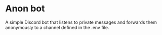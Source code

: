 # Anon bot

A simple Discord bot that listens to private messages and forwards them anonymously to a channel defined in the .env file.
